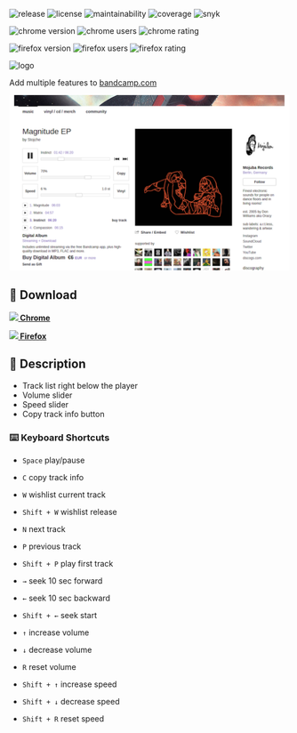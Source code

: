 ![release](https://img.shields.io/github/v/release/bamdadsabbagh/bandcamp-plus--extension)
![license](https://img.shields.io/github/license/bamdadsabbagh/bandcamp-plus--extension)
![maintainability](https://img.shields.io/codeclimate/maintainability/bamdadsabbagh/bandcamp-plus--extension)
![coverage](https://img.shields.io/codeclimate/coverage/bamdadsabbagh/bandcamp-plus--extension)
![snyk](https://img.shields.io/snyk/vulnerabilities/github/bamdadsabbagh/bandcamp-plus--extension)

![chrome version](https://img.shields.io/chrome-web-store/v/hggjmjobahhmbmnfndhdgidchhhhjkad?label=chrome)
![chrome users](https://img.shields.io/chrome-web-store/users/hggjmjobahhmbmnfndhdgidchhhhjkad)
![chrome rating](https://img.shields.io/chrome-web-store/stars/hggjmjobahhmbmnfndhdgidchhhhjkad)

![firefox version](https://img.shields.io/amo/v/bandcamp?label=firefox)
![firefox users](https://img.shields.io/amo/users/bandcamp)
![firefox rating](https://img.shields.io/amo/stars/bandcamp?label=rating)

<img alt="logo" width="80px" src="https://raw.githubusercontent.com/bamdadsabbagh/bandcamp-plus--extension/master/assets/icons/bandcamp-plus-icon.svg">

Add multiple features to <a href="https://www.bandcamp.com/">bandcamp.com</a>

![](assets/screenshots/screenshot-01.png)

## 🚀 Download

**[<img height=30 src="https://icons.iconarchive.com/icons/cornmanthe3rd/plex/256/Internet-chrome-icon.png"> Chrome](https://chrome.google.com/webstore/detail/bandcamp%2B/hggjmjobahhmbmnfndhdgidchhhhjkad)**

**[<img height=30 src="https://icons.iconarchive.com/icons/cornmanthe3rd/plex/256/Internet-firefox-icon.png"> Firefox](https://addons.mozilla.org/firefox/addon/bandcamp)**

## 📖 Description

- Track list right below the player
- Volume slider
- Speed slider
- Copy track info button

### ⌨️ Keyboard Shortcuts

- `Space` play/pause
- `C` copy track info


- `W` wishlist current track
- `Shift + W` wishlist release


- `N` next track
- `P` previous track
- `Shift + P` play first track


- `→` seek 10 sec forward
- `←` seek 10 sec backward
- `Shift + ←` seek start


- `↑` increase volume
- `↓` decrease volume
- `R` reset volume


- `Shift + ↑` increase speed
- `Shift + ↓` decrease speed
- `Shift + R` reset speed

